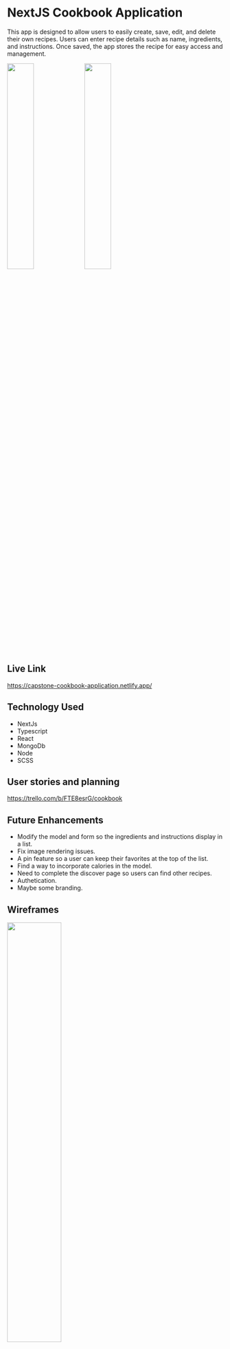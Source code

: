 # NextJS Cookbook Application

This app is designed to allow users to easily create, save, edit, and delete their own recipes. Users can enter recipe details such as name, ingredients, and instructions. Once saved, the app stores the recipe for easy access and management.

<img src="https://user-images.githubusercontent.com/97377111/225162443-c3a4259d-8bec-4090-9b86-60f7433bdf5e.png" width="35%" height="35%" >
<img src="https://user-images.githubusercontent.com/97377111/225191223-d0318d46-a994-45dc-b8f5-e096b8371eb8.png" width="35%" height="35%" >

## Live Link

https://capstone-cookbook-application.netlify.app/

## Technology Used

- NextJs
- Typescript
- React
- MongoDb
- Node
- SCSS

## User stories and planning

https://trello.com/b/FTE8esrG/cookbook

## Future Enhancements

- Modify the model and form so the ingredients and instructions display in a list. 
- Fix image rendering issues. 
- A pin feature so a user can keep their favorites at the top of the list. 
- Find a way to incorporate calories in the model. 
- Need to complete the discover page so users can find other recipes. 
- Authetication. 
- Maybe some branding.

## Wireframes
<img src="https://user-images.githubusercontent.com/97377111/225162535-99f01fff-3216-48bd-98df-452be750e6e1.png" width="50%" height="50%" >

## Relationship Diagram
<img src="https://user-images.githubusercontent.com/97377111/225162565-f1e1b6ae-5687-4902-b1b6-c32e7af0039a.png" width="50%" height="50%" >

